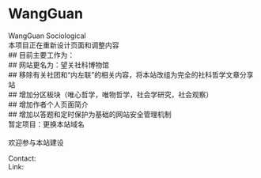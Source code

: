 # WangGuan
WangGuan Sociological
<br>本项目正在重新设计页面和调整内容
<br>## 目前主要工作为：
<br>## 网站更名为：望关社科博物馆
<br>## 移除有关社团和“内左联”的相关内容，将本站改组为完全的社科哲学文章分享站
<br>## 增加分区板块（唯心哲学，唯物哲学，社会学研究，社会观察）
<br>## 增加作者个人页面简介
<br>## 增加以答题和定时保护为基础的网站安全管理机制
<br>暂定项目：更换本站域名
<br>
<br>欢迎参与本站建设
<div style="height:auto;weight:100%;border-radius:5px;">
  Contact:
  <br>Link:<a href=""></a>
</div>
